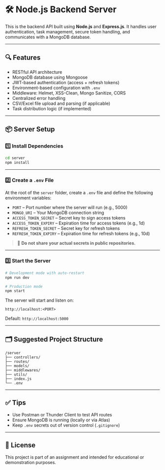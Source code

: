 
# 🛠️ Node.js Backend Server

This is the backend API built using **Node.js** and **Express.js**. It handles user authentication, task management, secure token handling, and communicates with a MongoDB database.

---

## 🔍 Features

- RESTful API architecture
- MongoDB database using Mongoose
- JWT-based authentication (access + refresh tokens)
- Environment-based configuration with `.env`
- Middleware: Helmet, XSS-Clean, Mongo Sanitize, CORS
- Centralized error handling
- CSV/Excel file upload and parsing (if applicable)
- Task distribution logic (if implemented)

---

## 📦 Server Setup

### 1️⃣ Install Dependencies

```bash
cd server
npm install
```

---

### 2️⃣ Create a `.env` File

At the root of the `server` folder, create a `.env` file and define the following environment variables:

- `PORT` – Port number where the server will run (e.g., 5000)
- `MONGO_URI` – Your MongoDB connection string
- `ACCESS_TOKEN_SECRET` – Secret key to sign access tokens
- `ACCESS_TOKEN_EXPIRY` – Expiration time for access tokens (e.g., 1d)
- `REFRESH_TOKEN_SECRET` – Secret key for refresh tokens
- `REFRESH_TOKEN_EXPIRY` – Expiration time for refresh tokens (e.g., 10d)

> 🔐 **Do not share your actual secrets in public repositories.**

---

### 3️⃣ Start the Server

```bash
# Development mode with auto-restart
npm run dev

# Production mode
npm start
```

The server will start and listen on:

```
http://localhost:<PORT>
```

Default: `http://localhost:5000`

---

## 🗂️ Suggested Project Structure

```
/server
├── controllers/
├── routes/
├── models/
├── middlewares/
├── utils/
├── index.js
└── .env
```

---

## ✅ Tips

- Use Postman or Thunder Client to test API routes
- Ensure MongoDB is running (locally or via Atlas)
- Keep `.env` secrets out of version control (`.gitignore`)

---

## 📄 License

This project is part of an assignment and intended for educational or demonstration purposes.
